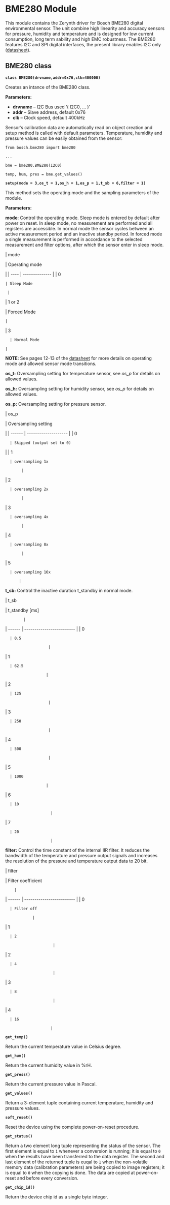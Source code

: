 # BME280 Module

This module contains the Zerynth driver for Bosch BME280 digital environmental sensor. The unit combine high linearity and accuracy sensors for pressure, humidity and temperature and is designed for low current consumption, long term sability and high EMC robustness. The BME280 features I2C and SPI digital interfaces, the present library enables I2C only ([datasheet](https://ae-bst.resource.bosch.com/media/_tech/media/datasheets/BST-BME280_DS001-11.pdf)).

## BME280 class


**`class BME280(drvname,addr=0x76,clk=400000)`**

Creates an intance of the BME280 class.


**Parameters:**
    
 - **drvname** – I2C Bus used ‘( I2C0, … )’
 - **addr** – Slave address, default 0x76
 - **clk** – Clock speed, default 400kHz
 
Sensor’s calibration data are automatically read on object creation and setup method is called with default parameters. Temperature, humidity and pressure values can be easily obtained from the sensor:

```
from bosch.bme280 import bme280

...

bme = bme280.BME280(I2C0)

temp, hum, pres = bme.get_values()
```


**`setup(mode = 3,os_t = 1,os_h = 1,os_p = 1,t_sb = 6,filter = 1)`**

This method sets the operating mode and the sampling parameters of the module.

**Parameters:**

**mode**: Control the operating mode. Sleep mode is entered by default after power on reset. In sleep mode, no measurement are performed and all registers are accessible. In normal mode the sensor cycles between an active measurement period and an inactive standby period. In forced mode a single measurement is performed in accordance to the selected measurement and filter options, after which the sensor enter in sleep mode.

| mode

 | Operating mode

 |
| ---- | -------------- |
| 0

    | Sleep Mode

     |
| 1 or 2

 | Forced Mode

    |
| 3

      | Normal Mode

    |
**NOTE**: See pages 12-13 of the [datasheet](https://ae-bst.resource.bosch.com/media/_tech/media/datasheets/BST-BME280_DS001-11.pdf) for more details on operating mode and allowed sensor mode transitions.

**os_t:** Oversampling setting for temperature sensor, see *os_p* for details on allowed values.

**os_h:** Oversampling setting for humidity sensor, see *os_p* for details on allowed values.

**os_p:** Oversampling setting for pressure sensor.

| os_p

   | Oversampling setting

 |
| ------ | -------------------- |
| 0

      | Skipped (output set to 0)

 |
| 1

      | oversampling 1x

           |
| 2

      | oversampling 2x

           |
| 3

      | oversampling 4x

           |
| 4

      | oversampling 8x

           |
| 5

      | oversampling 16x

          |
**t_sb:** Control the inactive duration t_standby in normal mode.

| t_sb

   | t_standby [ms]

            |
| ------ | ------------------------- |
| 0

      | 0.5

                       |
| 1

      | 62.5

                      |
| 2

      | 125

                       |
| 3

      | 250

                       |
| 4

      | 500

                       |
| 5

      | 1000

                      |
| 6

      | 10

                        |
| 7

      | 20

                        |
**filter:** Control the time constant of the internal IIR filter. It reduces the bandwidth of the temperature
and pressure output signals and increases the resolution of the pressure and temperature output data to 20 bit.

| filter

 | Filter coefficient

        |
| ------ | ------------------------- |
| 0

      | Filter off

                |
| 1

      | 2

                         |
| 2

      | 4

                         |
| 3

      | 8

                         |
| 4

      | 16

                        |

**`get_temp()`**

Return the current temperature value in Celsius degree.


**`get_hum()`**

Return the current humidity value in %rH.


**`get_press()`**

Return the current pressure value in Pascal.

**`get_values()`**

Return a 3-element tuple containing current temperature, humidity and pressure values.


**`soft_reset()`**

Reset the device using the complete power-on-reset procedure.


**`get_status()`**

Return a two element long tuple representing the status of the sensor. The first element is equal to `1` whenever a conversion is running; it is equal to `0` when the results have been transferred to the data register. The second and last element of the returned tuple is euqal to `1` when the
non-volatile memory data (calibration parameters) are being copied to image registers; it is equal to `0` when the copying is done. The data are copied at power-on-reset and before every conversion.


**`get_chip_id()`**

Return the device chip id as a single byte integer.
<!--stackedit_data:
eyJoaXN0b3J5IjpbMTk1Njc4Mzg2NCwxODg5MjY1NzU4XX0=
-->